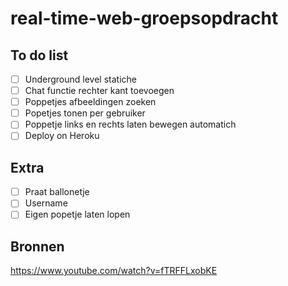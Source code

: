 # real-time-web-groepsopdracht

## To do list
- [ ] Underground level statiche
- [ ] Chat functie rechter kant toevoegen
- [ ] Poppetjes afbeeldingen zoeken
- [ ] Popetjes tonen per gebruiker
- [ ] Poppetje links en rechts laten bewegen automatich
- [ ] Deploy on Heroku

## Extra
- [ ] Praat ballonetje
- [ ] Username
- [ ] Eigen popetje laten lopen

## Bronnen
https://www.youtube.com/watch?v=fTRFFLxobKE
